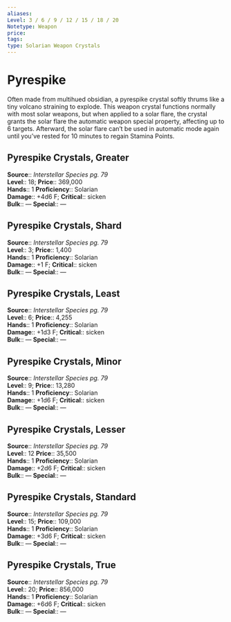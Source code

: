 ```yaml
---
aliases: 
Level: 3 / 6 / 9 / 12 / 15 / 18 / 20
Notetype: Weapon
price: 
tags: 
type: Solarian Weapon Crystals
---
```


# Pyrespike

Often made from multihued obsidian, a pyrespike crystal softly thrums like a tiny volcano straining to explode. This weapon crystal functions normally with most solar weapons, but when applied to a solar flare, the crystal grants the solar flare the automatic weapon special property, affecting up to 6 targets. Afterward, the solar flare can’t be used in automatic mode again until you’ve rested for 10 minutes to regain Stamina Points.  

## Pyrespike Crystals, Greater

**Source**:: _Interstellar Species pg. 79_  
**Level**:: 18;
**Price**:: 369,000  
**Hands**:: 1
**Proficiency**:: Solarian  
**Damage**:: +4d6 F;
**Critical**:: sicken  
**Bulk**:: —
**Special**:: —

## Pyrespike Crystals, Shard

**Source**:: _Interstellar Species pg. 79_  
**Level**:: 3;
**Price**:: 1,400  
**Hands**:: 1
**Proficiency**:: Solarian  
**Damage**:: +1 F;
**Critical**:: sicken  
**Bulk**:: —
**Special**:: —

## Pyrespike Crystals, Least

**Source**:: _Interstellar Species pg. 79_  
**Level**:: 6;
**Price**:: 4,255  
**Hands**:: 1
**Proficiency**:: Solarian  
**Damage**:: +1d3 F;
**Critical**:: sicken  
**Bulk**:: —
**Special**:: —

## Pyrespike Crystals, Minor

**Source**:: _Interstellar Species pg. 79_  
**Level**:: 9;
**Price**:: 13,280  
**Hands**:: 1
**Proficiency**:: Solarian  
**Damage**:: +1d6 F;
**Critical**:: sicken  
**Bulk**:: —
**Special**:: —

## Pyrespike Crystals, Lesser

**Source**:: _Interstellar Species pg. 79_  
**Level**:: 12
**Price**:: 35,500  
**Hands**:: 1
**Proficiency**:: Solarian  
**Damage**:: +2d6 F;
**Critical**:: sicken  
**Bulk**:: —
**Special**:: —

## Pyrespike Crystals, Standard

**Source**:: _Interstellar Species pg. 79_  
**Level**:: 15;
**Price**:: 109,000  
**Hands**:: 1
**Proficiency**:: Solarian  
**Damage**:: +3d6 F;
**Critical**:: sicken  
**Bulk**:: —
**Special**:: —

## Pyrespike Crystals, True

**Source**:: _Interstellar Species pg. 79_  
**Level**:: 20;
**Price**:: 856,000  
**Hands**:: 1
**Proficiency**:: Solarian  
**Damage**:: +6d6 F;
**Critical**:: sicken  
**Bulk**:: —
**Special**:: —
